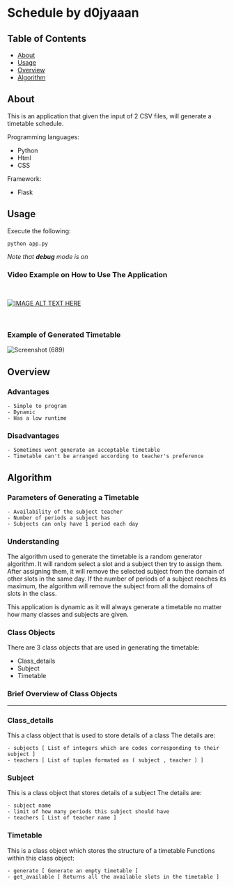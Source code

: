 # Schedule by d0jyaaan

## Table of Contents
+ [About](#about)
+ [Usage](#usage)
+ [Overview](#overview)
+ [Algorithm](#algorithm)

## About <a name = "about"></a>
<p>
  This is an application that given the input of 2 CSV files, will generate a timetable schedule.
  
  <br>
  
  Programming languages:
  <ul>
    <li>Python</li>
    <li>Html</li>
    <li>CSS</li>
  </ul>
  
  Framework:
  <ul>
    <li>Flask</li>
  </ul>
  
## Usage <a name="usage"></a>
  
  Execute the following:
  ```
  python app.py
  ```
  *Note that **debug** mode is on*
  
  ### Video Example on How to Use The Application
  <br>
  
  [![IMAGE ALT TEXT HERE](https://img.youtube.com/vi/eGptFkUA1AI/0.jpg)](https://www.youtube.com/watch?v=eGptFkUA1AI)
   
 <br>
 
  ### Example of Generated Timetable
  ![Screenshot (689)](https://user-images.githubusercontent.com/65117301/158777896-eebd9c9d-3939-40a6-9856-d9fd205f03d6.png)
  
## Overview <a name="overview"></a>
### Advantages
  ```
  - Simple to program
  - Dynamic
  - Has a low runtime
  ```
  
  ### Disadvantages
  ```
  - Sometimes wont generate an acceptable timetable
  - Timetable can't be arranged according to teacher's preference
  ```
  
## Algorithm <a name="algorithm"></a>

  ### Parameters of Generating a Timetable
  ```
  - Availability of the subject teacher
  - Number of periods a subject has
  - Subjects can only have 1 period each day
  ```
  
  ### Understanding
  The algorithm used to generate the timetable is a random generator algorithm. It will random select a slot and a subject then try to assign them.
  After assigning them, it will remove the selected subject from the domain of other slots in the same day. If the number of periods of a subject reaches its maximum,   the algorithm will remove the subject from all the domains of slots in the class.
   
  This application is dynamic as it will always generate a timetable no matter how many classes and subjects are given.
  
  
  ### Class Objects
  There are 3 class objects that are used in generating the timetable:
  <ul>
  <li>Class_details</li>
  <li>Subject</li>
  <li>Timetable</li>
  </ul>
  
  ### Brief Overview of Class Objects
  
  <hr>
  
  ### Class_details
  This a class object that is used to store details of a class
  The details are: 
  ```
  - subjects [ List of integers which are codes corresponding to their subject ]
  - teachers [ List of tuples formated as ( subject , teacher ) ]
  ```
  
  ### Subject
  This is a class object that stores details of a subject
  The details are: 
  ```
  - subject name
  - limit of how many periods this subject should have
  - teachers [ List of teacher name ]
  ```
  
  ### Timetable
  This is a class object which stores the structure of a timetable
  Functions within this class object:
  ```
  - generate [ Generate an empty timetable ]
  - get_available [ Returns all the available slots in the timetable ]
  ```
  
</p>
